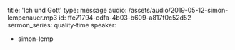 title: 'Ich und Gott'
type: message
audio: /assets/audio/2019-05-12-simon-lempenauer.mp3
id: ffe71794-edfa-4b03-b609-a817f0c52d52
sermon_series: quality-time
speaker:
  - simon-lemp
